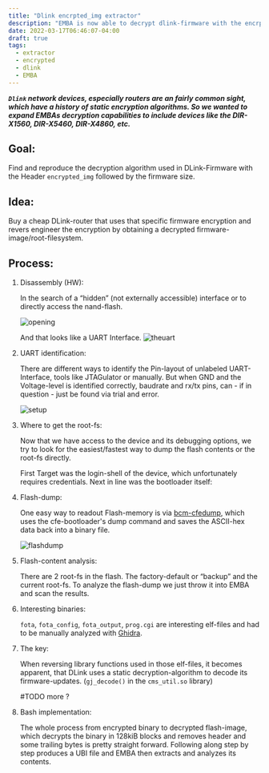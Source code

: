 ```yaml
---
title: "Dlink encrpted_img extractor"
description: "EMBA is now able to decrypt dlink-firmware with the encrpted_img header"
date: 2022-03-17T06:46:07-04:00
draft: true
tags:
  - extractor
  - encrypted
  - dlink
  - EMBA
---
```


***`Dlink` network devices, especially routers are an fairly common sight, which have a history of static encryption algorithms.
So we wanted to expand EMBAs decryption capabilities to include devices like the DIR-X1560, DIR-X5460, DIR-X4860, etc.***


Goal:
---
Find and reproduce the decryption algorithm used in DLink-Firmware with the Header `encrypted_img` followed by the firmware size.

Idea:
---
Buy a cheap DLink-router that uses that specific firmware encryption and revers engineer the encryption by obtaining a decrypted firmware-image/root-filesystem.

Process:
---
1.	Disassembly (HW):

    In the search of a “hidden” (not externally accessible) interface or to directly access the nand-flash.

    ![opening](/img/dlink_enc_img/IMG_0241.jpg)

    And that looks like a UART Interface.
    ![theuart](/img/dlink_enc_img/IMG_0242.png)

2.	UART identification:

    There are different ways to identify the Pin-layout of unlabeled UART-Interface, tools like JTAGulator or manually. But when GND and the Voltage-level is identified correctly, baudrate and rx/tx pins, can - if in question - just be found via trial and error.

    ![setup](/img/dlink_enc_img/IMG_0249.jpg)

3.	Where to get the root-fs:

    Now that we have access to the device and its debugging options, we try to look for the easiest/fastest way to dump the flash contents or the root-fs directly.

    First Target was the login-shell of the device, which unfortunately requires credentials.
    Next in line was the bootloader itself:

    
4.	Flash-dump:

    One easy way to readout Flash-memory is via  [bcm-cfedump](https://github.com/Depau/bcm-cfedump), which uses the cfe-bootloader's dump command and saves the ASCII-hex data back into a binary file.

    ![flashdump](/img/dlink_enc_img/flash-dump.png)
    
5.	Flash-content analysis:

    There are 2 root-fs in the flash.
    The factory-default or “backup” and the current root-fs.
    To analyze the flash-dump we just throw it into EMBA and scan the results.

6.	Interesting binaries:

    `fota`, `fota_config`, `fota_output`, `prog.cgi` are interesting elf-files and had to be manually analyzed with [Ghidra](https://ghidra-sre.org/).

7.	The key:

    When reversing library functions used in those elf-files, it becomes apparent, that DLink uses a static decryption-algorithm to decode its firmware-updates.
    (`gj_decode()` in the `cms_util.so` library)

    #TODO more ?

8.	Bash implementation:

    The whole process from encrypted binary to decrypted flash-image, which decrypts the binary in 128kiB blocks and removes header and some trailing bytes is pretty straight forward.
    Following along step by step produces a UBI file and EMBA then extracts and analyzes its contents.
    